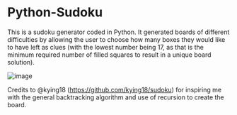 # Python-Sudoku

This is a sudoku generator coded in Python. It generated boards of different difficulties by allowing the user to choose how many boxes they would like to have left as clues (with the lowest number being 17, as that is the minimum required number of filled squares to result in a unique board solution). 

![image](https://user-images.githubusercontent.com/91425318/136679361-20865cd7-5b10-4edc-924f-be962ec94b0f.png)


Credits to @kying18 (https://github.com/kying18/sudoku) for inspiring me with the general backtracking algorithm and use of recursion to create the board. 
